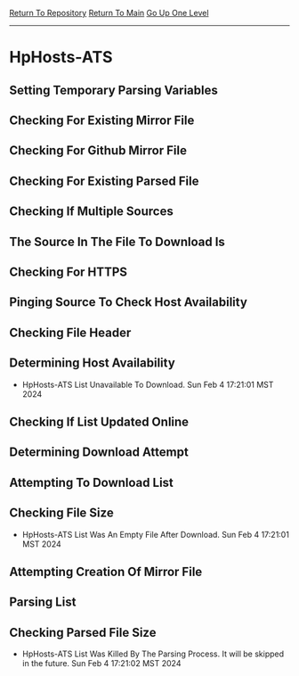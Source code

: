 [Return To Repository](https://github.com/DigitalWarrior/piholeparser/)
[Return To Main](https://github.com/DigitalWarrior/piholeparser/blob/master/RecentRunLogs/Mainlog.md)
[Go Up One Level](https://github.com/DigitalWarrior/piholeparser/blob/master/RecentRunLogs/TopLevelScripts/30-Processing-External-Blacklists.md)
____________________________________
# HpHosts-ATS
## Setting Temporary Parsing Variables
## Checking For Existing Mirror File
## Checking For Github Mirror File
## Checking For Existing Parsed File
## Checking If Multiple Sources
## The Source In The File To Download Is
## Checking For HTTPS
## Pinging Source To Check Host Availability
## Checking File Header
## Determining Host Availability
* HpHosts-ATS List Unavailable To Download. Sun Feb  4 17:21:01 MST 2024
## Checking If List Updated Online
## Determining Download Attempt
## Attempting To Download List
## Checking File Size
* HpHosts-ATS List Was An Empty File After Download. Sun Feb  4 17:21:01 MST 2024
## Attempting Creation Of Mirror File
## Parsing List
## Checking Parsed File Size
* HpHosts-ATS List Was Killed By The Parsing Process. It will be skipped in the future. Sun Feb  4 17:21:02 MST 2024
